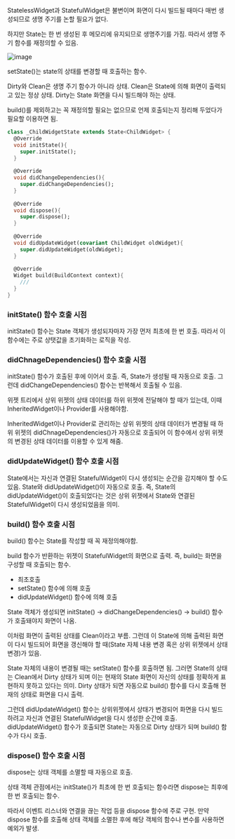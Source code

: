 StatelessWidget과 StatefulWidget은 불변이며 화면이 다시 빌드될 때마다 매번 생성되므로 생명 주기를 논할 필요가 없다.

하지만 State는 한 번 생성된 후 메모리에 유지되므로 생명주기를 가짐. 따라서 생명 주기 함수를 재정의할 수 있음.

![image](https://user-images.githubusercontent.com/65898555/231973214-dc84f57e-4b0e-4881-b2c5-09eff87b9b8b.png)

setState()는 state의 상태를 변경할 때 호출하는 함수.

Dirty와 Clean은 생명 주기 함수가 아니라 상태. Clean은 State에 의해 화면이 출력되고 있는 정상 상태. Dirty는 State 화면을 다시 빌드해야 하는 상태.

build()를 제외하고는 꼭 재정의할 필요는 없으므로 언제 호출되는지 정리해 두었다가 필요할 이용하면 됨.

```dart
class _ChildWidgetState extends State<ChildWidget> {
  @Override
  void initState(){
    super.initState();
  }
  
  @Override
  void didChangeDependencies(){
    super.didChangeDependencies();
  }
  
  @Override
  void dispose(){
    super.dispose();
  }
  
  @Override
  void didUpdateWidget(covariant ChildWidget oldWidget){
    super.didUpdateWidget(oldWidget);
  }
  
  @Override
  Widget build(BuildContext context){
    ///
  }
}
```
### initState() 함수 호출 시점

initState() 함수는 State 객체가 생성되자마자 가장 먼저 최초에 한 번 호출. 따라서 이 함수에는 주로 상탯값을 초기화하는 로직을 작성.


### didChnageDependencies() 함수 호출 시점

initState() 함수가 호출된 후에 이어서 호출. 즉, State가 생성될 때 자동으로 호출. 그런데 didChangeDependencies() 함수는 반복해서 호출될 수 있음.

위젯 트리에서 상위 위젯의 상태 데이터를 하위 위젯에 전달해야 할 때가 있는데, 이때 InheritedWidget이나 Provider를 사용해야함.

InheritedWidget이나 Provider로 관리하는 상위 위젯의 상태 데이터가 변경될 때 하위 위젯의 didChnageDependencies()가 자동으로 호출되어 이 함수에서 상위 위젯의 변경된 상태 데이터를 이용할 수 있게 해줌.


### didUpdateWidget() 함수 호출 시점

State에서는 자신과 연결된 StatefulWidget이 다시 생성되는 순간을 감지해야 할 수도 있음. State와 didUpdateWidget()이 자동으로 호출. 즉, State의 didUpdateWidget()이 호출되었다는 것은 상위 위젯에서 State와 연결된 StatefulWidget이 다시 생성되었음을 의미. 

### build() 함수 호출 시점

build() 함수는 State를 작성할 때 꼭 재정의해야함.

build 함수가 반환하는 위젯이 StatefulWidget의 화면으로 출력. 즉, build는 화면을 구성할 때 호출되는 함수.

- 최초호출
- setState() 함수에 의해 호출
- didUpdateWidget() 함수에 의해 호출

State 객체가 생성되면 initState() -> didChangeDependencies() -> build() 함수가 호출돼야지 화면이 나옴.

이처럼 화면이 출력된 상태를 Clean이라고 부름. 그런데 이 State에 의해 출력된 화면이 다시 빌드되어 화면을 갱신해야 할 때(State 자체 내용 변경 혹은 상위 위젯에서 상태 변경)가 있음.

State 자체의 내용이 변경될 때는 setState() 함수를 호출하면 됨. 그러면 State의 상태는 Clean에서 Dirty 상태가 되며 이는 현재의 State 화면이 자신의 상태를 정확하게 표현하지 못하고 있다는 의미.
Dirty 상태가 되면 자동으로 build() 함수를 다시 호출해 현재의 상태로 화면을 다시 출력.

그런데 didUpdateWidget() 함수는 상위위젯에서 상태가 변경되어 화면을 다시 빌드하려고 자신과 연결된 StatefulWidget을 다시 생성한 순간에 호출. didUpdateWidget() 함수가 호출되면 State는 자동으로 Dirty 상태가 되며 build() 함수가 다시 호출.

### dispose() 함수 호출 시점

dispose는 상태 객체를 소멸할 때 자동으로 호출.

상태 객체 관점에서는 initState()가 최초에 한 번 호출되는 함수라면 dispose는 최후에 한 번 호출되는 함수.

따라서 이벤트 리스너와 연결을 끊는 작업 등을 dispose 함수에 주로 구현. 만약 dispose 함수를 호출해 상태 객체를 소멸한 후에 해당 객체의 함수나 변수를 사용하면 예외가 발생.
